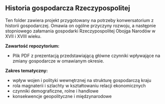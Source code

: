 ##  Historia gospodarcza Rzeczypospolitej

Ten folder zawiera projekt przygotowany na potrzeby konwersatorium z historii gospodarczej. Omawia on ogólne przyczyny rozwoju, a następnie stopniowego załamania gospodarki Rzeczypospolitej Obojga Narodów w XVII i XVIII wieku.

 **Zawartość repozytorium:**
- Plik PDF z prezentacją przedstawiającą główne czynniki wpływające na zmiany gospodarcze w omawianym okresie.

 **Zakres tematyczny:**
- wpływ wojen i polityki wewnętrznej na strukturę gospodarczą kraju  
- rola magnaterii i szlachty w kształtowaniu relacji ekonomicznych  
- czynniki demograficzne, rolne i handlowe  
- konsekwencje geopolityczne i międzynarodowe

